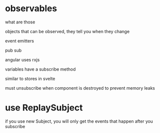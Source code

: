 # observables

what are those

objects that can be observed, they tell you when they change

event emitters

pub sub

angular uses rxjs

variables have a subscribe method

similar to stores in svelte

must unsubscribe when component is destroyed to prevent memory leaks

# use ReplaySubject

if you use new Subject, you will only get the events that happen after you
subscribe
